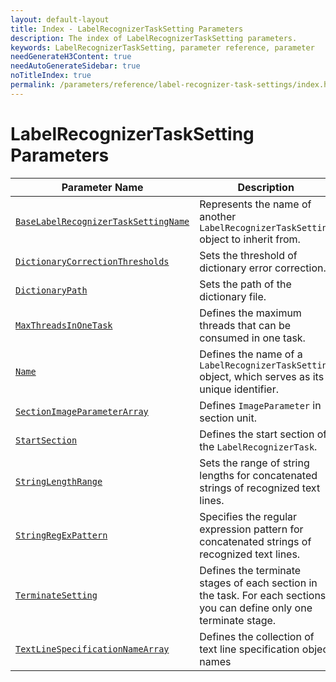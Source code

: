 ```yaml
---
layout: default-layout
title: Index - LabelRecognizerTaskSetting Parameters
description: The index of LabelRecognizerTaskSetting parameters.
keywords: LabelRecognizerTaskSetting, parameter reference, parameter
needGenerateH3Content: true
needAutoGenerateSidebar: true
noTitleIndex: true
permalink: /parameters/reference/label-recognizer-task-settings/index.html
---
```


# LabelRecognizerTaskSetting Parameters

| Parameter Name | Description |
| -------------- | ----------- |
| [`BaseLabelRecognizerTaskSettingName`](base-label-recognizer-task-setting-name.md) | Represents the name of another `LabelRecognizerTaskSetting` object to inherit from. |
| [`DictionaryCorrectionThresholds`](dictionary-correction-thresholds.md) | Sets the threshold of dictionary error correction. |
| [`DictionaryPath`](dictionary-path.md) | Sets the path of the dictionary file. |
| [`MaxThreadsInOneTask`](max-threads-in-one-task.md) | Defines the maximum threads that can be consumed in one task. |
| [`Name`](name.md) | Defines the name of a `LabelRecognizerTaskSetting` object, which serves as its unique identifier. |
| [`SectionImageParameterArray`](section-image-parameter-array.md) | Defines `ImageParameter` in section unit. |
| [`StartSection`](start-section.md) | Defines the start section of the `LabelRecognizerTask`. |
| [`StringLengthRange`](string-length-range.md) | Sets the range of string lengths for concatenated strings of recognized text lines. |
| [`StringRegExPattern`](string-regex-pattern.md) | Specifies the regular expression pattern for concatenated strings of recognized text lines. |
| [`TerminateSetting`](terminate-setting.md) | Defines the terminate stages of each section in the task. For each sections, you can define only one terminate stage. |
| [`TextLineSpecificationNameArray`](text-line-specification-name-array.md) | Defines the collection of text line specification object names |
